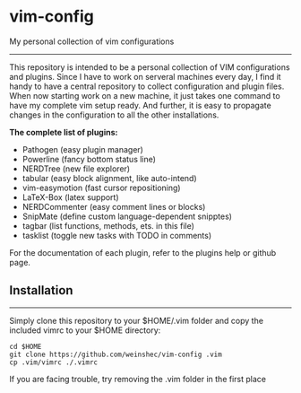 vim-config
==========

My personal collection of vim configurations

------

This repository is intended to be a personal collection of VIM configurations and plugins. Since I have to work on serveral machines every day, I find it handy to have a central repository to collect configuration and plugin files. When now starting work on a new machine, it just takes one command to have my complete vim setup ready. And further, it is easy to propagate changes in the configuration to all the other installations.


**The complete list of plugins:**
+ Pathogen (easy plugin manager)
+ Powerline (fancy bottom status line)
+ NERDTree (new file explorer)
+ tabular (easy block alignment, like auto-intend)
+ vim-easymotion (fast cursor repositioning)
+ LaTeX-Box (latex support)
+ NERDCommenter (easy comment lines or blocks)
+ SnipMate (define custom language-dependent snipptes)
+ tagbar (list functions, methods, ets. in this file)
+ tasklist (toggle new tasks with TODO in comments)

For the documentation of each plugin, refer to the plugins help or github page.



## Installation
------

Simply clone this repository to your $HOME/.vim folder and copy the included vimrc to your $HOME directory:

    cd $HOME
    git clone https://github.com/weinshec/vim-config .vim
    cp .vim/vimrc ./.vimrc

If you are facing trouble, try removing the .vim folder in the first place



